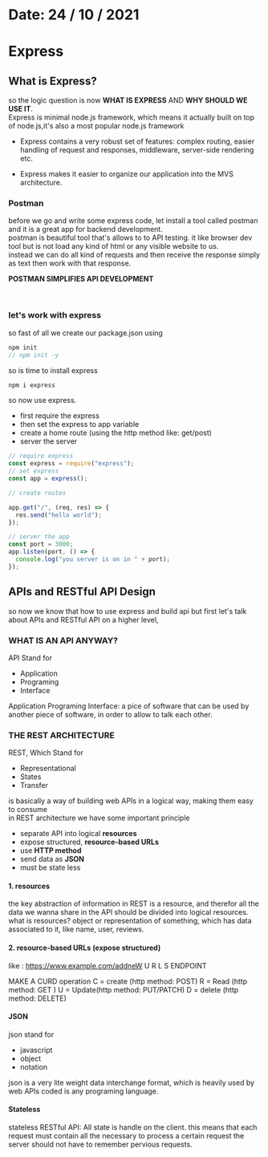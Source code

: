 # Date: 24 / 10 / 2021

# Express

## What is Express?

so the logic question is now **WHAT IS EXPRESS** AND **WHY SHOULD WE USE IT**.
<br>
Express is minimal node.js framework, which means it actually built on top of node.js,it's also a most popular node.js framework

- Express contains a very robust set of features: complex routing, easier handling of request and responses, middleware, server-side rendering etc.

- Express makes it easier to organize our application into the MVS architecture.

### Postman

before we go and write some express code, let install a tool called postman and it is a great app for backend development.
<br>
postman is beautiful tool that's allows to to API testing. it like browser dev tool but is not load any kind of html or any visible website to us.
<br>
instead we can do all kind of requests and then receive the response simply as text then work with that response.
<br>

**POSTMAN SIMPLIFIES API DEVELOPMENT**

<br>

### let's work with express

so fast of all we create our package.json using

```js
npm init
// npm init -y
```

so is time to install express

```js
npm i express
```

so now use express.

- first require the express
- then set the express to app variable
- create a home route (using the http method like: get/post)
- server the server

```js
// require express
const express = require("express");
// set express
const app = express();

// create routes

app.get("/", (req, res) => {
  res.send("hello world");
});

// server the app
const port = 3000;
app.listen(port, () => {
  console.log("you server is on in " + port);
});
```

## APIs and RESTful API Design

so now we know that how to use express and build api but first let's talk about APIs and RESTful API on a higher level,

### WHAT IS AN API ANYWAY?

API Stand for

- Application
- Programing
- Interface

Application Programing Interface: a pice of software that can be used by another piece of software, in order to allow to talk each other.

### THE REST ARCHITECTURE

REST, Which Stand for

- Representational
- States
- Transfer

is basically a way of building web APIs in a logical way, making them easy to consume
<br>
in REST architecture we have some important principle

- separate API into logical **resources**
- expose structured, **resource-based URLs**
- use **HTTP method**
- send data as **JSON**
- must be state less

#### 1. resources

the key abstraction of information in REST is a resource, and therefor all the data we wanna share in the API should be divided into logical resources.
<br>
what is resources?
object or representation of something, which has data associated to it, like name, user, reviews.

#### 2. resource-based URLs (expose structured)

like : https://www.example.com/addneW
U R L S ENDPOINT

MAKE A CURD operation
C = create (http method: POST)
R = Read (http method: GET )
U = Update(http method: PUT/PATCH)
D = delete (http method: DELETE)

#### JSON

json stand for

- javascript
- object
- notation

json is a very lite weight data interchange format, which is heavily used by web APIs coded is any programing language.

#### Stateless

stateless RESTful API: All state is handle on the client. this means that each request must contain all the necessary to process a certain request the server should not have to remember pervious requests.
